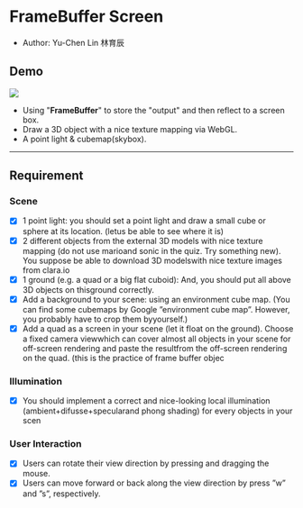 # FrameBuffer Screen
* Author: Yu-Chen Lin 林育辰

## Demo

![](https://i.imgur.com/l9rhUrG.gif)

* Using "**FrameBuffer**" to store the "output" and then reflect to a screen box.
* Draw a 3D object with a nice texture mapping via WebGL.
* A point light & cubemap(skybox).

---

## Requirement

### Scene
- [x]  1 point light: you should set a point light and draw a small cube or sphere at its location. (letus be able to see where it is)
- [x]  2 different objects from the external 3D models with nice texture mapping (do not use marioand sonic in the quiz.  Try something new).  You suppose be able to download 3D modelswith nice texture images from clara.io
- [x]  1 ground (e.g. a quad or a big flat cuboid): And, you should put all above 3D objects on thisground correctly.
- [x] Add a background to your scene: using an environment cube map. (You can find some cubemaps by Google ”environment cube map”.  However, you probably have to crop them byyourself.)
- [x] Add a quad as a screen in your scene (let it float on the ground). Choose a fixed camera viewwhich can cover almost all objects in your scene for off-screen rendering and paste the resultfrom the off-screen rendering on the quad. (this is the practice of frame buffer objec

### Illumination
- [x] You should implement a correct and nice-looking local illumination (ambient+difusse+specularand phong shading) for every objects in your scen

### User Interaction
- [x] Users can rotate their view direction by pressing and dragging the mouse.
- [x] Users can move forward or back along the view direction by press ”w” and ”s”, respectively.
